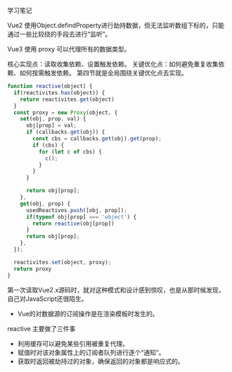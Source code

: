 学习笔记

Vue2 使用Object.defindProperty进行劫持数据，但无法监听数组下标的，只能通过一些比较绕的手段去进行“监听”。

Vue3 使用 proxy 可以代理所有的数据类型。

核心实现点：读取收集依赖、设置触发依赖。
关键优化点：如何避免重复收集依赖、如何按需触发依赖。
第四节就是全局围绕关键优化点去实现。


``` js
function reactive(object) {
  if(reactivites.has(object)) {
    return reactivites.get(object)
  }
  const proxy = new Proxy(object, {
    set(obj, prop, val) {
      obj[prop] = val;
      if (callbacks.get(obj)) {
        const cbs = callbacks.get(obj).get(prop);
        if (cbs) {
          for (let c of cbs) {
            c();
          }
        }
      }

      return obj[prop];
    },
    get(obj, prop) {
      usedReactives.push([obj, prop]);
      if(typeof obj[prop] === 'object') {
        return reactive(obj[prop])
      }
      return obj[prop];
    },
  });

  reactivites.set(object, proxy);
  return proxy
}
```
第一次读取Vue2.x源码时，就对这种模式和设计感到惊叹，也是从那时候发现，自己对JavaScript还很陌生。

* Vue的对数据源的订阅操作是在渲染模板时发生的。

reactive 主要做了三件事
* 利用缓存可以避免某些引用被重复代理。
* 赋值时对该对象属性上的订阅者队列进行逐个“通知”。
* 获取时返回被劫持过的对象，确保返回的对象都是响应式的。